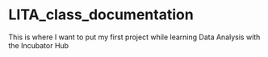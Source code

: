 # LITA_class_documentation
This is where I want to put my first project while learning Data Analysis with the Incubator Hub
